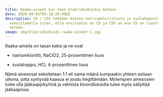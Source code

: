 ```yaml
---
title: Raaka-aineet kun teen klooridioksidia kotona
date: 2020-09-01T05:18:20.098Z
description: CD / CDS tehdään kotona natriumkloriitista ja suolahaposta 1:1
  sekoittamalla siten, että ensituotos on CD ja CDS on kun CD on liuotettu
  veteen.
image: img/klooridioksidi-raaka-aineet-1.jpg
---
```

Raaka-aineita on tasan kaksi ja ne ovat

* natriumkloriitti, NaClO2, 25-prosenttinen liuos

*  suolahappo, HCl, 4-prosenttinen liuos

Nämä ainesosat sekoitetaan 1:1 eli sama määrä kumpaakin yhteen astiaan ulkona, jotta syntyvää kaasua ei joudu hegittämään. Molempien ainesosien tulee olla jääkaappikylmiä ja valmista klooridioksidia tulee myös säilyttää jääkaapissa.

